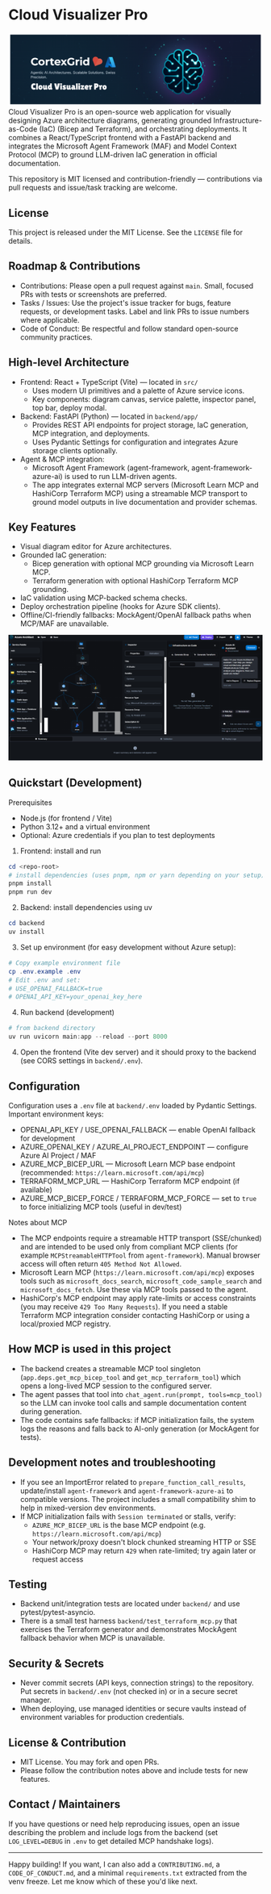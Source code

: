 # Cloud Visualizer Pro
![alt text](image.png)
Cloud Visualizer Pro is an open-source web application for visually designing Azure architecture diagrams, generating grounded Infrastructure-as-Code (IaC) (Bicep and Terraform), and orchestrating deployments. It combines a React/TypeScript frontend with a FastAPI backend and integrates the Microsoft Agent Framework (MAF) and Model Context Protocol (MCP) to ground LLM-driven IaC generation in official documentation.

This repository is MIT licensed and contribution-friendly — contributions via pull requests and issue/task tracking are welcome.

## License

This project is released under the MIT License. See the `LICENSE` file for details.

## Roadmap & Contributions

- Contributions: Please open a pull request against `main`. Small, focused PRs with tests or screenshots are preferred.
- Tasks / Issues: Use the project's issue tracker for bugs, feature requests, or development tasks. Label and link PRs to issue numbers where applicable.
- Code of Conduct: Be respectful and follow standard open-source community practices.

## High-level Architecture

- Frontend: React + TypeScript (Vite) — located in `src/`
  - Uses modern UI primitives and a palette of Azure service icons.
  - Key components: diagram canvas, service palette, inspector panel, top bar, deploy modal.
- Backend: FastAPI (Python) — located in `backend/app/`
  - Provides REST API endpoints for project storage, IaC generation, MCP integration, and deployments.
  - Uses Pydantic Settings for configuration and integrates Azure storage clients optionally.
- Agent & MCP integration:
  - Microsoft Agent Framework (agent-framework, agent-framework-azure-ai) is used to run LLM-driven agents.
  - The app integrates external MCP servers (Microsoft Learn MCP and HashiCorp Terraform MCP) using a streamable MCP transport to ground model outputs in live documentation and provider schemas.

## Key Features

- Visual diagram editor for Azure architectures.
- Grounded IaC generation:
  - Bicep generation with optional MCP grounding via Microsoft Learn MCP.
  - Terraform generation with optional HashiCorp Terraform MCP grounding.
- IaC validation using MCP-backed schema checks.
- Deploy orchestration pipeline (hooks for Azure SDK clients).
- Offline/CI-friendly fallbacks: MockAgent/OpenAI fallback paths when MCP/MAF are unavailable.

![alt text](image-1.png)

## Quickstart (Development)

Prerequisites
- Node.js (for frontend / Vite)
- Python 3.12+ and a virtual environment
- Optional: Azure credentials if you plan to test deployments

1) Frontend: install and run

```powershell
cd <repo-root>
# install dependencies (uses pnpm, npm or yarn depending on your setup)
pnpm install
pnpm run dev
```

2) Backend: install dependencies using uv

```powershell
cd backend
uv install
```

3) Set up environment (for easy development without Azure setup):

```powershell
# Copy example environment file
cp .env.example .env
# Edit .env and set:
# USE_OPENAI_FALLBACK=true
# OPENAI_API_KEY=your_openai_key_here
```

4) Run backend (development)

```powershell
# from backend directory
uv run uvicorn main:app --reload --port 8000
```

4) Open the frontend (Vite dev server) and it should proxy to the backend (see CORS settings in `backend/.env`).

## Configuration

Configuration uses a `.env` file at `backend/.env` loaded by Pydantic Settings.
Important environment keys:

- OPENAI_API_KEY / USE_OPENAI_FALLBACK — enable OpenAI fallback for development
- AZURE_OPENAI_KEY / AZURE_AI_PROJECT_ENDPOINT — configure Azure AI Project / MAF
- AZURE_MCP_BICEP_URL — Microsoft Learn MCP base endpoint (recommended: `https://learn.microsoft.com/api/mcp`)
- TERRAFORM_MCP_URL — HashiCorp Terraform MCP endpoint (if available)
- AZURE_MCP_BICEP_FORCE / TERRAFORM_MCP_FORCE — set to `true` to force initializing MCP tools (useful in dev/test)

Notes about MCP
- The MCP endpoints require a streamable HTTP transport (SSE/chunked) and are intended to be used only from compliant MCP clients (for example `MCPStreamableHTTPTool` from `agent-framework`). Manual browser access will often return `405 Method Not Allowed`.
- Microsoft Learn MCP (`https://learn.microsoft.com/api/mcp`) exposes tools such as `microsoft_docs_search`, `microsoft_code_sample_search` and `microsoft_docs_fetch`. Use these via MCP tools passed to the agent.
- HashiCorp's MCP endpoint may apply rate-limits or access constraints (you may receive `429 Too Many Requests`). If you need a stable Terraform MCP integration consider contacting HashiCorp or using a local/proxied MCP registry.

## How MCP is used in this project
- The backend creates a streamable MCP tool singleton (`app.deps.get_mcp_bicep_tool` and `get_mcp_terraform_tool`) which opens a long-lived MCP session to the configured server.
- The agent passes that tool into `chat_agent.run(prompt, tools=mcp_tool)` so the LLM can invoke tool calls and sample documentation content during generation.
- The code contains safe fallbacks: if MCP initialization fails, the system logs the reasons and falls back to AI-only generation (or MockAgent for tests).

## Development notes and troubleshooting

- If you see an ImportError related to `prepare_function_call_results`, update/install `agent-framework` and `agent-framework-azure-ai` to compatible versions. The project includes a small compatibility shim to help in mixed-version dev environments.
- If MCP initialization fails with `Session terminated` or stalls, verify:
  - `AZURE_MCP_BICEP_URL` is the base MCP endpoint (e.g. `https://learn.microsoft.com/api/mcp`)
  - Your network/proxy doesn't block chunked streaming HTTP or SSE
  - HashiCorp MCP may return `429` when rate-limited; try again later or request access

## Testing

- Backend unit/integration tests are located under `backend/` and use pytest/pytest-asyncio.
- There is a small test harness `backend/test_terraform_mcp.py` that exercises the Terraform generator and demonstrates MockAgent fallback behavior when MCP is unavailable.

## Security & Secrets

- Never commit secrets (API keys, connection strings) to the repository. Put secrets in `backend/.env` (not checked in) or in a secure secret manager.
- When deploying, use managed identities or secure vaults instead of environment variables for production credentials.

## License & Contribution

- MIT License. You may fork and open PRs.
- Please follow the contribution notes above and include tests for new features.

## Contact / Maintainers

If you have questions or need help reproducing issues, open an issue describing the problem and include logs from the backend (set `LOG_LEVEL=DEBUG` in `.env` to get detailed MCP handshake logs).

---

Happy building! If you want, I can also add a `CONTRIBUTING.md`, a `CODE_OF_CONDUCT.md`, and a minimal `requirements.txt` extracted from the venv freeze. Let me know which of these you'd like next.